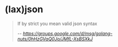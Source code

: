 (lax)json
=========

> If by strict you mean valid json syntax
>
> -- <cite>https://groups.google.com/d/msg/golang-nuts/0hHzGVaQ0Jo/JMfL-XsBSXkJ</cite>
